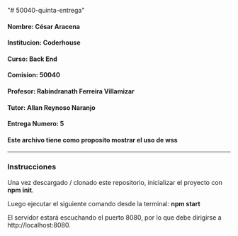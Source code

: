 "# 50040-quinta-entrega"

#### Nombre: César Aracena

#### Institucion: Coderhouse

#### Curso: Back End

#### Comision: 50040

#### Profesor: Rabindranath Ferreira Villamizar

#### Tutor: Allan Reynoso Naranjo

#### Entrega Numero: 5

#### Este archivo tiene como proposito mostrar el uso de wss

---

### Instrucciones

Una vez descargado / clonado este repositorio, inicializar el proyecto con **npm init**.

Luego ejecutar el siguiente comando desde la terminal: **npm start**

El servidor estará escuchando el puerto 8080, por lo que debe dirigirse a http://localhost:8080.
